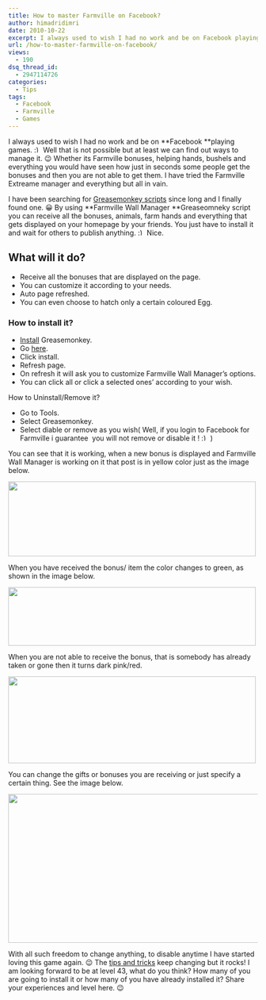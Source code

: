 ```yaml
---
title: How to master Farmville on Facebook?
author: himadridimri
date: 2010-10-22
excerpt: I always used to wish I had no work and be on Facebook playing games. :) Farmville bonuses, helping hands, bushels and everything. You would have seen how just in seconds some people get the bonuses and then you are not able to get them. I have tried the Farmville Extreame manager and everything but all in vain.
url: /how-to-master-farmville-on-facebook/
views:
  - 190
dsq_thread_id:
  - 2947114726
categories:
  - Tips
tags:
  - Facebook
  - Farmville
  - Games
---
```

I always used to wish I had no work and be on **Facebook **playing games. <img src="http://devilsworkshop.org/wp-includes/images/smilies/simple-smile.png" alt=":)" class="wp-smiley" style="height: 1em; max-height: 1em;" /> Well that is not possible but at least we can find out ways to manage it. 😉 Whether its Farmville bonuses, helping hands, bushels and everything you would have seen how just in seconds some people get the bonuses and then you are not able to get them. I have tried the Farmville Extreame manager and everything but all in vain.

I have been searching for [Greasemonkey scripts][1] since long and I finally found one. 😀 By using **Farmville Wall Manager **Greaseomneky script you can receive all the bonuses, animals, farm hands and everything that gets displayed on your homepage by your friends. You just have to install it and wait for others to publish anything. <img src="http://devilsworkshop.org/wp-includes/images/smilies/simple-smile.png" alt=":)" class="wp-smiley" style="height: 1em; max-height: 1em;" /> Nice.

## What will it do?

  * Receive all the bonuses that are displayed on the page.
  * You can customize it according to your needs.
  * Auto page refreshed.
  * You can even choose to hatch only a certain coloured Egg.

### How to install it?

  * [Install][2] Greasemonkey.
  * Go <a href="http://userscripts.org/scripts/show/62135" onclick="_gaq.push(['_trackEvent', 'outbound-article', 'http://userscripts.org/scripts/show/62135', 'here']);" >here</a>.
  * Click install.
  * Refresh page.
  * On refresh it will ask you to customize Farmville Wall Manager&#8217;s options.
  * You can click all or click a selected ones&#8217; according to your wish.

How to Uninstall/Remove it?

  * Go to Tools.
  * Select Greasemonkey.
  * Select diable or remove as you wish( Well, if you login to Facebook for Farmville i guarantee  you will not remove or disable it ! <img src="http://devilsworkshop.org/wp-includes/images/smilies/simple-smile.png" alt=":)" class="wp-smiley" style="height: 1em; max-height: 1em;" /> )

You can see that it is working, when a new bonus is displayed and Farmville Wall Manager is working on it that post is in yellow color just as the image below.

<a href="http://fbknol.com/how-to-master-farmville-on-facebook/screenshot_057/" onclick="_gaq.push(['_trackEvent', 'outbound-article', 'http://fbknol.com/how-to-master-farmville-on-facebook/screenshot_057/', '']);" rel="attachment wp-att-3299"><img class="alignnone size-full  wp-image-54552" src="http://cdn.devilsworkshop.org/files/2010/10/screenshot_057.png" alt="" width="500" height="151" /></a>

When you have received the bonus/ item the color changes to green, as shown in the image below.

<a href="http://fbknol.com/how-to-master-farmville-on-facebook/screenshot_056-2/" onclick="_gaq.push(['_trackEvent', 'outbound-article', 'http://fbknol.com/how-to-master-farmville-on-facebook/screenshot_056-2/', '']);" rel="attachment wp-att-3300"><img class="alignnone size-full wp-image-3300" src="http://cdn.devilsworkshop.org/files/2010/10/screenshot_0561.png" alt="" width="500" height="118" /></a>

When you are not able to receive the bonus, that is somebody has already taken or gone then it turns dark pink/red.

<a href="http://fbknol.com/how-to-master-farmville-on-facebook/screenshot_058/" onclick="_gaq.push(['_trackEvent', 'outbound-article', 'http://fbknol.com/how-to-master-farmville-on-facebook/screenshot_058/', '']);" rel="attachment wp-att-3301"><img class="alignnone size-full wp-image-3301" src="http://cdn.devilsworkshop.org/files/2010/10/screenshot_058.png" alt="" width="500" height="175" /></a>

You can change the gifts or bonuses you are receiving or just specify a certain thing. See the image below.

<a href="http://fbknol.com/how-to-master-farmville-on-facebook/screenshot_052/" onclick="_gaq.push(['_trackEvent', 'outbound-article', 'http://fbknol.com/how-to-master-farmville-on-facebook/screenshot_052/', '']);" rel="attachment wp-att-3302"><img class="alignnone size-full wp-image-3302" src="http://cdn.devilsworkshop.org/files/2010/10/screenshot_052.png" alt="" width="600" height="300" /></a>

With all such freedom to change anything, to disable anytime I have started loving this game again. 😉 The <a href="http://fbknol.com/12-steps-rock-with-farmville/" onclick="_gaq.push(['_trackEvent', 'outbound-article', 'http://fbknol.com/12-steps-rock-with-farmville/', 'tips and tricks']);" >tips and tricks</a> keep changing but it rocks! I am looking forward to be at level 43, what do you think? How many of you are going to install it or how many of you have already installed it? Share your experiences and level here. 😉

 [1]: http://devilsworkshop.org/5-great-greasemonkey-scripts-for-your-facebook-accounts/
 [2]: http://devilsworkshop.org/firefox/greasemonkey/

